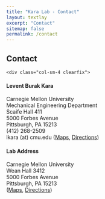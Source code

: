 ```yaml
---
title: "Kara Lab - Contact"
layout: textlay
excerpt: "Contact"
sitemap: false
permalink: /contact
---
```





## Contact
<div class="row">

	<div class="col-sm-4 clearfix">
<h4>Levent Burak Kara</h4>
Carnegie Mellon University<br/>
Mechanical Engineering Department<br/>
Scaife Hall 411<br/>
5000 Forbes Avenue<br/>
Pittsburgh, PA 15213<br/>
(412) 268-2509<br/>
lkara (at) cmu.edu
(<a href="https://goo.gl/maps/bR9kgPgHVzqxj6X29">Maps</a>, <a href="https://www.cmu.edu/visit/maps-parking-transportation.html">Directions</a>)
</div>

<div class="col-sm-4 clearfix">
<h4>Lab Address</h4>
Carnegie Mellon University<br/> 
Wean Hall 3412<br/>
5000 Forbes Avenue<br/>
Pittsburgh, PA 15213<br/>
(<a href="https://goo.gl/maps/pruvPUdgj5UZL7Mt8">Maps</a>, <a href="https://www.cmu.edu/visit/maps-parking-transportation.html">Directions</a>)
</div>


</div>



<!-- # Open positions

We are always looking for new group members with passion, talent, and grit!

You will have the chance to work on the grand challenges of condensed matter physics, often at the interface of instrumental design and new physics. You will be involved in determining the important and interesting questions, creating and improving instrumental setups, performing measurements, and making discoveries.

### Current open positions

You find the current job openings here:
[Opening 1]({{ site.baseurl }}/downloads/GeneralPostdoc_2019_v01.pdf),
[Opening 2]({{ site.baseurl }}/downloads/PPMS_PhD_2019_v01.pdf).

It might be interesting to look at some past job advertisements. While the projects keep changing, the themes are still roughly the same. You can download them [here]({{ site.baseurl }}/downloads/PD.pdf), [here]({{ site.baseurl }}/downloads/PHD1.pdf), or [here]({{ site.baseurl }}/downloads/PHD2.pdf).

### Applications for PhD and Postdoc positions
If you are interested in working with us as a PhD student or postdoc, please send me an [email](mailto:milan.allan@gmail.com). State briefly why you are interested and attach a CV, including information about the grades you had as an undergraduate. No need for a separate cover letter or certificates. **Important**: please insert _"Application PhD"_ or _"Application Postdoc"_ in the subject line. If you are applying to a specific advertisement, note this in your email.

There are  postdoc scholarship available.  I'd be happy to support you after you apply to our group. Take a look at the [veni fellowship](http://www.nwo.nl/en/funding/our-funding-instruments/nwo/innovational-research-incentives-scheme/veni/index.html) or the [Marie Curie fellowship](http://ec.europa.eu/research/mariecurieactions/about-msca/actions/if/index_en.htm).

### Master projects for Leiden University students
If you are a Master student at Leiden University looking for a Master project, contact me (or any group member) per email or stop by my office.

### Bsc / Master students from elsewhere
If you are interested in pursuing a Master degree at Leiden University, see [mastersinleiden.nl](http://www.mastersinleiden.nl/programmes/physics/en/introduction). Sometimes, we take master students or summer interns if we get exceptional applicants (this usually means very good grades and a personal recommendation).


<figure>
<img src="{{ site.url }}{{ site.baseurl }}/images/picpic/Gallery/DSC_0696.jpg" width="95%">
</figure> -->
